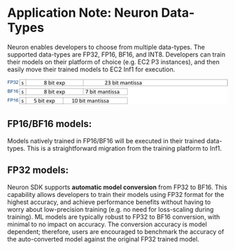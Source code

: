 # Application Note: Neuron Data-Types

Neuron enables developers to choose from multiple data-types. The supported data-types are FP32, FP16, BF16, and INT8. Developers can train their models on their platform of choice (e.g. EC2 P3 instances), and then easily move their trained models to EC2 Inf1 for execution.

![Image:](./images/data-types.png)


## FP16/BF16 models:

Models natively trained in FP16/BF16 will be executed in their trained data-types. This is a straightforward migration from the training platform to Inf1.


## FP32 models:
Neuron SDK supports **automatic model conversion** from FP32 to BF16. This capability allows developers to train their models using FP32 format for the highest accuracy, and achieve performance benefits without having to worry about low-precision training (e.g. no need for loss-scaling during training). ML models are typically robust to FP32 to BF16 conversion, with minimal to no impact on accuracy. The conversion accuracy is model dependent; therefore, users are encouraged to benchmark the accuracy of the auto-converted model against the original FP32 trained model.


